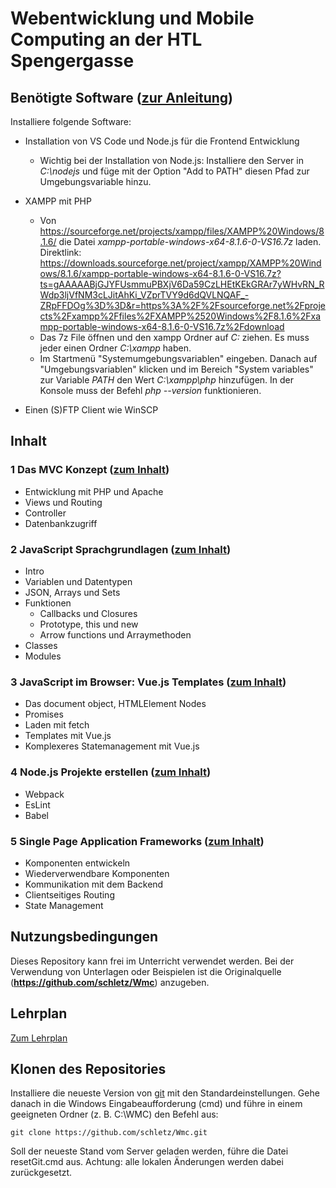 # Webentwicklung und Mobile Computing an der HTL Spengergasse

## Benötigte Software ([zur Anleitung](Software_Installation.md))

Installiere folgende Software:

- Installation von VS Code und Node.js für die Frontend Entwicklung
  - Wichtig bei der Installation von Node.js: Installiere den Server in *C:\nodejs* und füge
    mit der Option "Add to PATH" diesen Pfad zur Umgebungsvariable hinzu.
- XAMPP mit PHP
  - Von https://sourceforge.net/projects/xampp/files/XAMPP%20Windows/8.1.6/ die
    Datei *xampp-portable-windows-x64-8.1.6-0-VS16.7z* laden.
    Direktlink: https://downloads.sourceforge.net/project/xampp/XAMPP%20Windows/8.1.6/xampp-portable-windows-x64-8.1.6-0-VS16.7z?ts=gAAAAABjGJYFUsmmuPBXjV6Da59CzLHEtKEkGRAr7yWHvRN_RWdp3ljVfNM3cLJitAhKi_VZprTVY9d6dQVLNQAF_-ZRpFFDOg%3D%3D&r=https%3A%2F%2Fsourceforge.net%2Fprojects%2Fxampp%2Ffiles%2FXAMPP%2520Windows%2F8.1.6%2Fxampp-portable-windows-x64-8.1.6-0-VS16.7z%2Fdownload
  - Das 7z File öffnen und den xampp Ordner auf *C:* ziehen. Es muss jeder einen Ordner *C:\xampp*
    haben.
  - Im Startmenü "Systemumgebungsvariablen" eingeben. Danach auf "Umgebungsvariablen" klicken und
    im Bereich "System variables" zur Variable *PATH* den Wert *C:\xampp\php* hinzufügen. In
    der Konsole muss der Befehl *php --version* funktionieren.
    
- Einen (S)FTP Client wie WinSCP

## Inhalt 

### 1 Das MVC Konzept ([zum Inhalt](30_MVC))

- Entwicklung mit PHP und Apache
- Views und Routing
- Controller
- Datenbankzugriff

### 2 JavaScript Sprachgrundlagen ([zum Inhalt](31_JavaScript))

- Intro
- Variablen und Datentypen
- JSON, Arrays und Sets
- Funktionen
  - Callbacks und Closures
  - Prototype, this und new
  - Arrow functions und Arraymethoden
- Classes
- Modules


### 3 JavaScript im Browser: Vue.js Templates ([zum Inhalt](32_VueJsTemplates))

- Das document object, HTMLElement Nodes
- Promises
- Laden mit fetch
- Templates mit Vue.js
- Komplexeres Statemanagement mit Vue.js


### 4 Node.js Projekte erstellen ([zum Inhalt](33_Webpack))

- Webpack
- EsLint
- Babel


### 5 Single Page Application Frameworks ([zum Inhalt](34_SPA))

- Komponenten entwickeln
- Wiederverwendbare Komponenten
- Kommunikation mit dem Backend
- Clientseitiges Routing
- State Management

## Nutzungsbedingungen

Dieses Repository kann frei im Unterricht verwendet werden. Bei der Verwendung von Unterlagen
oder Beispielen ist die Originalquelle (**https://github.com/schletz/Wmc**) anzugeben.

## Lehrplan

[Zum Lehrplan](Lehrplan.md)

## Klonen des Repositories
Installiere die neueste Version von [git](https://git-scm.com/downloads) mit den Standardeinstellungen. Gehe danach in die Windows Eingabeaufforderung (cmd) und führe in einem geeigneten Ordner (z. B. C:\WMC) den Befehl aus:
```
git clone https://github.com/schletz/Wmc.git
```

Soll der neueste Stand vom Server geladen werden, führe die Datei resetGit.cmd aus. Achtung: alle lokalen Änderungen werden dabei zurückgesetzt.
